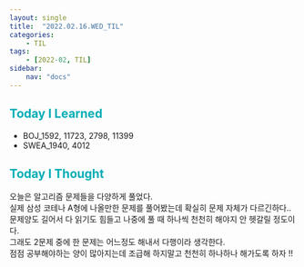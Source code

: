 ```yaml
---
layout: single
title:  "2022.02.16.WED_TIL"
categories: 
    - TIL
tags: 
    - [2022-02, TIL]
sidebar:
    nav: "docs"
---
```



## <a style="color:#00adb5">Today I Learned</a>
 - BOJ_1592, 11723, 2798, 11399
 - SWEA_1940, 4012

 
## <a style="color:#00adb5">Today I Thought</a>
 오늘은 알고리즘 문제들을 다양하게 풀었다.<br>
 실제 삼성 코테나 A형에 나올만한 문제를 풀어봤는데 확실히 문제 자체가 다르긴하다..<br>
 문제양도 길어서 다 읽기도 힘들고 나중에 풀 때 하나씩 천천히 해야지 안 헷갈릴 정도이다.<br>
 그래도 2문제 중에 한 문제는 어느정도 해내서 다행이라 생각한다.<br>
 점점 공부해야하는 양이 많아지는데 조급해 하지말고 천천히 하나하나 해가도록 하자 !!